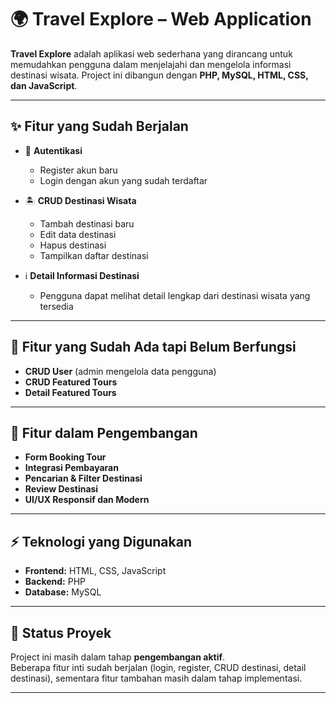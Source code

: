 # 🌍 Travel Explore – Web Application  

**Travel Explore** adalah aplikasi web sederhana yang dirancang untuk memudahkan pengguna dalam menjelajahi dan mengelola informasi destinasi wisata. Project ini dibangun dengan **PHP, MySQL, HTML, CSS, dan JavaScript**.  

---

## ✨ Fitur yang Sudah Berjalan  
- 🔐 **Autentikasi**  
  - Register akun baru  
  - Login dengan akun yang sudah terdaftar  

- 🏝️ **CRUD Destinasi Wisata**  
  - Tambah destinasi baru  
  - Edit data destinasi  
  - Hapus destinasi  
  - Tampilkan daftar destinasi  

- ℹ️ **Detail Informasi Destinasi**  
  - Pengguna dapat melihat detail lengkap dari destinasi wisata yang tersedia  

---

## 🔧 Fitur yang Sudah Ada tapi Belum Berfungsi  
- **CRUD User** (admin mengelola data pengguna)  
- **CRUD Featured Tours**  
- **Detail Featured Tours**  

---

## 🚧 Fitur dalam Pengembangan  
- **Form Booking Tour**  
- **Integrasi Pembayaran**  
- **Pencarian & Filter Destinasi**  
- **Review Destinasi**  
- **UI/UX Responsif dan Modern**  

---

## ⚡ Teknologi yang Digunakan  
- **Frontend:** HTML, CSS, JavaScript  
- **Backend:** PHP  
- **Database:** MySQL  

---

## 📌 Status Proyek  
Project ini masih dalam tahap **pengembangan aktif**.  
Beberapa fitur inti sudah berjalan (login, register, CRUD destinasi, detail destinasi), sementara fitur tambahan masih dalam tahap implementasi.  

---
